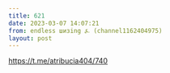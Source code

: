 ```yaml
---
title: 621
date: 2023-03-07 14:07:21
from: endless шизing ⍼ (channel1162404975)
layout: post
---
```


<https://t.me/atribucia404/740>
